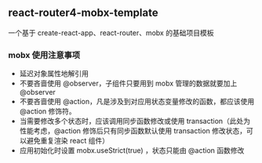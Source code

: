 ## react-router4-mobx-template

一个基于 create-react-app、react-router、mobx 的基础项目模板

### mobx 使用注意事项
 * 延迟对象属性地解引用
 * 不要吝啬使用 @observer，子组件只要用到 mobx 管理的数据就要加上 @observer
 * 不要吝啬使用 @action，凡是涉及到对应用状态变量修改的函数，都应该使用 @action 修饰符。
 * 当需要修改多个状态时，应该调用同步函数修改或使用 transaction（此处为性能考虑，@action 修饰后只有同步函数默认使用 transaction 修改状态，可以避免重复渲染 react 组件）
 * 应用初始化时设置 mobx.useStrict(true) ，状态只能由 @action 函数修改